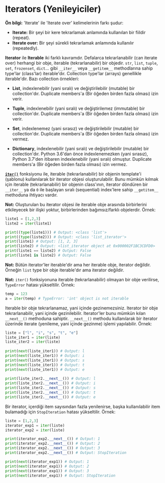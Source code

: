 # Iterators (Yenileyiciler)

**Ön bilgi:** 'Iterate' ile 'Iterate over' kelimelerinin farkı şudur:
- **Iterate:** Bir şeyi bir kere tekrarlamak anlamında kullanılan bir fiildir (repeat).
-  **Iterate over:** Bir şeyi sürekli tekrarlamak anlamında kullanılır (repeatedly).

**Iterator** ile **Iterable** iki farklı kavramdır. Defalarca tekrarlanabilir (can iterate over) herhangi bir obje, iterable (tekrarlanabilir) bir objedir. `str`, `list`, `tuple`, `set`, `frozenset`, `dict`... gibi `__iter__` veya `__getitem__` methodlarına sahip type'lar (class'lar) iterable'dır. Collection type'lar (arrays) genellikle iterable'dir. Bazı collection örnekleri:

- **List**, indexlenebilir (yani sıralı) ve değiştirilebilir (mutable) bir collection'dır. Duplicate members'a (Bir öğeden birden fazla olması) izin verir.

- **Tuple**, indexlenebilir (yani sıralı) ve değiştirilemez (immutable) bir collection'dır. Duplicate members'a (Bir öğeden birden fazla olması) izin verir.

- **Set**, indexlenemez (yani sırasız) ve değiştirilebilir (mutable) bir collection'dır. Duplicate members'a (Bir öğeden birden fazla olması) izin vermez.

- **Dictionary**, indexlenebilir (yani sıralı) ve değiştirilebilir (mutable) bir collection'dır. Python 3.6'dan önce indexlenemezken (yani sırasız),  Python 3.7'den itibaren indexlenebilir (yani sıralı) olmuştur. Duplicate members'a (Bir öğeden birden fazla olması) izin vermez.

[**`iter()`**](https://docs.python.org/3/library/functions.html#iter) fonksiyonu ile, iterable (tekrarlanabilir) bir objenin template'i (şablonu) kullanılarak bir iterator objesi oluşturulabilir. Bunu mümkün kılmak için iterable (tekrarlanabilir) bir objenin class'ının, iterator döndüren bir `__iter__` ya da `0` ile başlayan sıralı (sequential) index'lere sahip `__getitem__` methoduna ihtiyacı vardır.

**Not:** Oluşturulan bu iterator objesi ile iterable obje arasında birbirlerini etkileyecek bir ilişki yoktur, birbirlerinden bağımsız/farklı objelerdir. Örnek:
```py
liste1 = [1,2,3]
liste2 = iter(liste1)

print((type(liste1))) # Output: <class 'list'>
print((type(liste2))) # Output: <class 'list_iterator'>
print(liste1) # Output: [1, 2, 3]
print(liste2) # Output: <list_iterator object at 0x000002F1BC3CDFD0>
print(liste1 == liste2) # Output: False
print(liste1 is liste2) # Output: False
```

**Not:** Bütün iterator'ler iterable'dir ama her iterable obje, iterator değildir. Örneğin `list` type bir obje iterable'dır ama iterator değildir.

**Not:** `iter()` fonksiyonuna iterable (tekrarlanabilir) olmayan bir obje verilirse, `TypeError` hatası yükseltilir. Örnek:
```py
temp = 123
a = iter(temp) # TypeError: 'int' object is not iterable
```

Iterable bir obje tekrarlanamaz, yani içinde gezinemezsiniz. Iterator bir obje tekrarlanabilir, yani içinde gezinilebilir. Iterator'ler bunu mümkün kılan `__next__()` methoduna sahiptir. `__next__()` methodu kullanılarak bir iterator üzerinde iterate (yenileme, yani içinde gezinme) işlemi yapılabilir. Örnek:
```py
liste = ["l", "i", "s", "t", "e"]
liste_iter1 = iter(liste)
liste_iter2 = iter(liste)
  
print(next(liste_iter1)) # Output: l
print(next(liste_iter1)) # Output: i
print(next(liste_iter1)) # Output: s
print(next(liste_iter1)) # Output: t
print(next(liste_iter1)) # Output: e
  
print(liste_iter2.__next__()) # Output: l
print(liste_iter2.__next__()) # Output: i
print(liste_iter2.__next__()) # Output: s
print(liste_iter2.__next__()) # Output: t
print(liste_iter2.__next__()) # Output: e
```

Bir iterator, içerdiği item sayısından fazla yenilenirse, başka kullanılabilir item bulamadığı için `StopIteration` hatası yükseltilir. Örnek:
```py
liste = [1,2,3]
iterator_exp1 = iter(liste)
iterator_exp2 = iter(liste)

print(iterator_exp2.__next__()) # Output: 1
print(iterator_exp2.__next__()) # Output: 2
print(iterator_exp2.__next__()) # Output: 3
print(iterator_exp2.__next__()) # Output: StopIteration

print(next(iterator_exp1)) # Output: 1
print(next(iterator_exp1)) # Output: 2
print(next(iterator_exp1)) # Output: 3
print(next(iterator_exp1)) # Output: StopIteration
```